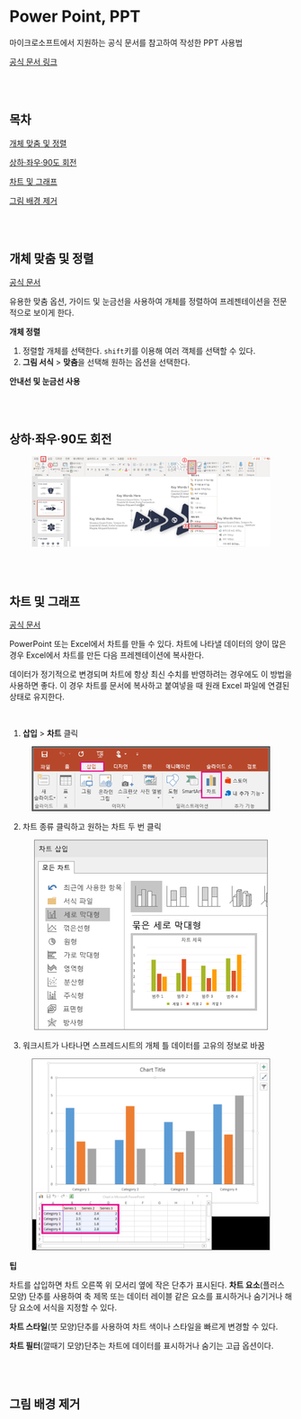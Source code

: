 # Power Point, PPT
<p>마이크로소프트에서 지원하는 공식 문서를 참고하여 작성한 PPT 사용법</p>
<p>

[공식 문서 링크](https://support.microsoft.com/ko-kr/powerpoint)
</p>

<br><br>

## 목차
<p>

[개체 맞춤 및 정렬](#개체-맞춤-및-정렬)
</p>
<p>

[상하·좌우·90도 회전](#상하·좌우·90도-회전)
</p>
<p>

[차트 및 그래프](#차트-및-그래프)
</p>
<p>

[그림 배경 제거](#그림-배경-제거)
</p>


<br><br>

## 개체 맞춤 및 정렬
<p>

[공식 문서](https://support.microsoft.com/ko-kr/office/슬라이드에서-개체-정렬-및-정렬-5f961535-a2ae-4914-a24a-94c669903ae3)
</p>
<p>유용한 맞춤 옵션, 가이드 및 눈금선을 사용하여 개체를 정렬하여 프레젠테이션을 전문적으로 보이게 한다.</p>
<p>

**개체 정렬**
</p>
<p>

1. 정렬할 개체를 선택한다. `shift`키를 이용해 여러 객체를 선택할 수 있다.
2. **그림 서식** > **맞춤**을 선택해 원하는 옵션을 선택한다.
</p>
<p>

**안내선 및 눈금선 사용**
</p>
<p>


</p>

<br><br>

## 상하·좌우·90도 회전
<p>
  <div align='center'>
    <figure>
        <img src="./resources/대칭.png" alt="대칭">
    </figure>
  </div>
</p>

<br><br>

## 차트 및 그래프
<p>

[공식 문서](https://support.microsoft.com/ko-kr/office/프레젠테이션에-차트-및-그래프-사용-c74616f1-a5b2-4a37-8695-fbcc043bf526)
</p>
<p>PowerPoint 또는 Excel에서 차트를 만들 수 있다. 차트에 나타낼 데이터의 양이 많은 경우 Excel에서 차트를 만든 다음 프레젠테이션에 복사한다.</p>
<p>데이터가 정기적으로 변경되며 차트에 항상 최신 수치를 반영하려는 경우에도 이 방법을 사용하면 좋다. 이 경우 차트를 문서에 복사하고 붙여넣을 때 원래 Excel 파일에 연결된 상태로 유지한다.</p>
<br>

<p>

1. **삽입** > **차트** 클릭
  <div align='center'>
    <figure>
        <img src="./resources/1.png" alt="그림1">
    </figure>
  </div>
</p>

<p>

2. 차트 종류 클릭하고 원하는 차트 두 번 클릭
  <div align='center'>
    <figure>
        <img src="./resources/2.png" alt="그림2">
    </figure>
  </div>
</p>

<p>

3. 워크시트가 나타나면 스프레드시트의 개체 틀 데이터를 고유의 정보로 바꿈
  <div align='center'>
    <figure>
        <img src="./resources/3.png" alt="그림3">
    </figure>
  </div>
</p>

<p>

**팁**
</p>
<p>

차트를 삽입하면 차트 오른쪽 위 모서리 옆에 작은 단추가 표시된다. **차트 요소**(플러스 모양) 단추를 사용하여 축 제목 또는 데이터 레이블 같은 요소를 표시하거나 숨기거나 해당 요소에 서식을 지정할 수 있다.
</p>
<p>

**차트 스타일**(붓 모양)단추를 사용하여 차트 색이나 스타일을 빠르게 변경할 수 있다.
</p>

<p>

**차트 필터**(깔때기 모양)단추는 차트에 데이터를 표시하거나 숨기는 고급 옵션이다.
</p>

<br><br>

## 그림 배경 제거

<br><br>